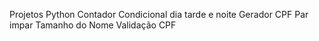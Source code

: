 Projetos Python
Contador
Condicional dia tarde e noite
Gerador CPF
Par impar
Tamanho do Nome
Validação CPF
